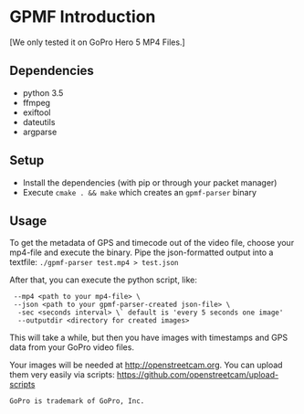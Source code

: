 # GPMF Introduction

[We only tested it on GoPro Hero 5 MP4 Files.]

## Dependencies
* python 3.5
* ffmpeg
* exiftool
* dateutils
* argparse

## Setup
* Install the dependencies (with pip or through your packet manager)
* Execute `cmake . && make` which creates an `gpmf-parser` binary

## Usage
To get the metadata of GPS and timecode out of the video file, choose your 
mp4-file and execute the binary. Pipe the json-formatted output into a textfile:
`./gpmf-parser test.mp4 > test.json`

After that, you can execute the python script, like:
```python3 gpmf-geoimg.py \
 --mp4 <path to your mp4-file> \
 --json <path to your gpmf-parser-created json-file> \
  -sec <seconds interval> \` default is 'every 5 seconds one image'
  --outputdir <directory for created images>
```

This will take a while, but then you have images with timestamps and GPS data 
from your GoPro video files.

Your images will be needed at http://openstreetcam.org. You can upload them
very easily via scripts: https://github.com/openstreetcam/upload-scripts

```
GoPro is trademark of GoPro, Inc.
```

